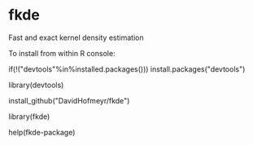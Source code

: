 # fkde
Fast and exact kernel density estimation

To install from within R console:

if(!("devtools"%in%installed.packages())) install.packages("devtools")

library(devtools)

install_github("DavidHofmeyr/fkde")

library(fkde)

help(fkde-package)
